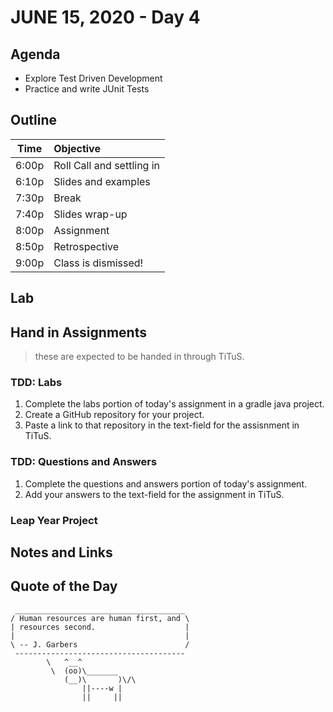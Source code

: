 # JUNE 15, 2020 - Day 4

## Agenda

- Explore Test Driven Development
- Practice and write JUnit Tests

## Outline

| Time   | Objective                        |
| -------|:---------------------------------|
| 6:00p  | Roll Call and settling in        |
| 6:10p  | Slides and examples              |
| 7:30p  | Break                            |
| 7:40p  | Slides wrap-up                   |
| 8:00p  | Assignment                       |
| 8:50p  | Retrospective                    |
| 9:00p  | Class is dismissed!              |

## Lab

## Hand in Assignments
>these are expected to be handed in through TiTuS.

### TDD: Labs

1. Complete the labs portion of today's assignment in a gradle java project.
2. Create a GitHub repository for your project.
3. Paste a link to that repository in the text-field for the assisnment in TiTuS.

### TDD: Questions and Answers

1. Complete the questions and answers portion of today's assignment.
2. Add your answers to the text-field for the assignment in TiTuS.

### Leap Year Project

## Notes and Links

## Quote of the Day

```
 ______________________________________
/ Human resources are human first, and \
| resources second.                    |
|                                      |
\ -- J. Garbers                        /
 --------------------------------------
        \   ^__^
         \  (oo)\_______
            (__)\       )\/\
                ||----w |
                ||     ||

```
